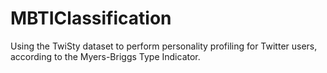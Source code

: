 # MBTIClassification
Using the TwiSty dataset to perform personality profiling for Twitter users, according to the Myers-Briggs Type Indicator.
